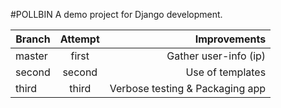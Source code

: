 #POLLBIN
A demo project for Django development.

| Branch | Attempt | Improvements|
|--------|:-------:|------------:|
| master | first   | Gather user-info (ip) |
| second | second  | Use of templates      |
| third  | third   | Verbose testing & Packaging app      |
